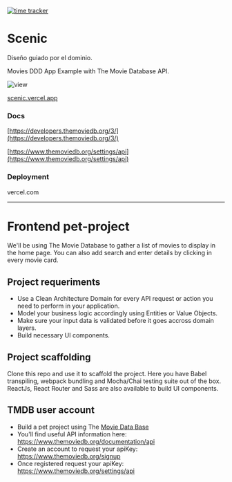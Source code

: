 [![time tracker](https://wakatime.com/badge/github/manumorante/scenic.svg)](https://wakatime.com/badge/github/manumorante/scenic)

# Scenic

Diseño guiado por el dominio.

Movies DDD App Example with The Movie Database API.

![view](https://user-images.githubusercontent.com/3266486/113701670-ba70f780-96d8-11eb-99ad-17ece6016224.png)

[scenic.vercel.app](https://scenic.vercel.app)


### Docs

[https://developers.themoviedb.org/3/](https://developers.themoviedb.org/3/)

[https://www.themoviedb.org/settings/api](https://www.themoviedb.org/settings/api)

### Deployment

vercel.com

---

# Frontend pet-project

We'll be using The Movie Database to gather a list of movies to display in the home page. You can also add search and enter details by clicking in every movie card.

## Project requeriments

- Use a Clean Architecture Domain for every API request or action you need to perform in your application.
- Model your business logic accordingly using Entities or Value Objects.
- Make sure your input data is validated before it goes accross domain layers.
- Build necessary UI components.

## Project scaffolding

Clone this repo and use it to scaffold the project. Here you have Babel transpiling, webpack bundling and Mocha/Chai testing suite out of the box. ReactJs, React Router and Sass are also available to build UI components.

## TMDB user account

- Build a pet project using The [Movie Data Base](https://www.themoviedb.org/)
- You'll find useful API information here: https://www.themoviedb.org/documentation/api
- Create an account to request your apiKey: https://www.themoviedb.org/signup
- Once registered request your apiKey: https://www.themoviedb.org/settings/api
